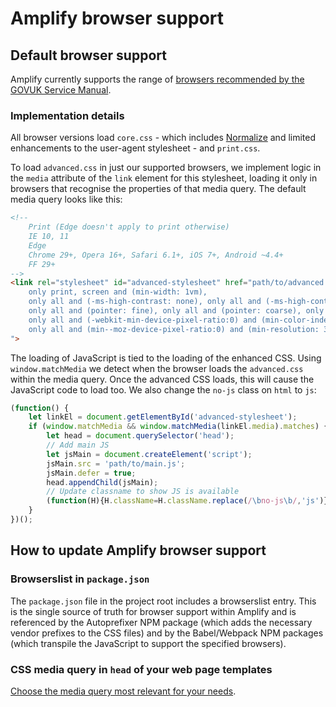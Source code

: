 # Amplify browser support

## Default browser support

Amplify currently supports the range of [browsers recommended by the GOVUK Service Manual](https://www.gov.uk/service-manual/technology/designing-for-different-browsers-and-devices).

### Implementation details

All browser versions load `core.css` - which includes [Normalize](https://necolas.github.io/normalize.css/) and limited enhancements to the user-agent stylesheet - and `print.css`.

To load `advanced.css` in just our supported browsers, we implement logic in the `media` attribute of the `link` element for this stylesheet, loading it only in browsers that recognise the properties of that media query. The default media query looks like this:

```HTML
<!--
    Print (Edge doesn't apply to print otherwise)
    IE 10, 11
    Edge
    Chrome 29+, Opera 16+, Safari 6.1+, iOS 7+, Android ~4.4+
    FF 29+
-->
<link rel="stylesheet" id="advanced-stylesheet" href="path/to/advanced.css" media="
    only print, screen and (min-width: 1vm),
    only all and (-ms-high-contrast: none), only all and (-ms-high-contrast: active),
    only all and (pointer: fine), only all and (pointer: coarse), only all and (pointer: none),
    only all and (-webkit-min-device-pixel-ratio:0) and (min-color-index:0),
    only all and (min--moz-device-pixel-ratio:0) and (min-resolution: 3e1dpcm)
">
```

The loading of JavaScript is tied to the loading of the enhanced CSS. Using `window.matchMedia` we detect when the browser loads the `advanced.css` within the media query. Once the advanced CSS loads, this will cause the JavaScript code to load too. We also change the `no-js` class on `html` to `js`:

```javascript
(function() {
	let linkEl = document.getElementById('advanced-stylesheet');
	if (window.matchMedia && window.matchMedia(linkEl.media).matches) {
		let head = document.querySelector('head');
		// Add main JS
		let jsMain = document.createElement('script');
		jsMain.src = 'path/to/main.js';
		jsMain.defer = true;
		head.appendChild(jsMain);
		// Update classname to show JS is available
		(function(H){H.className=H.className.replace(/\bno-js\b/,'js')})(document.documentElement);
	}
})();
```

## How to update Amplify browser support

### Browserslist in `package.json`

The `package.json` file in the project root includes a browserslist entry. This is the single source of truth for browser support within Amplify and is referenced by the Autoprefixer NPM package (which adds the necessary vendor prefixes to the CSS files) and by the Babel/Webpack NPM packages (which transpile the JavaScript to support the specified browsers).

### CSS media query in `head` of your web page templates

[Choose the media query most relevant for your needs](https://github.com/Fall-Back/CSS-Mustard-Cut).